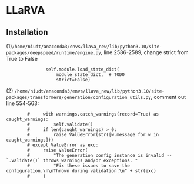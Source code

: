 # LLaRVA


## Installation

(1)```/home/niudt/anaconda3/envs/llava_new/lib/python3.10/site-packages/deepspeed/runtime/engine.py```, line 2586-2589, change strict from True to False
 ```else:
                self.module.load_state_dict(
                    module_state_dict,  # TODO
                    strict=False)
```


(2) ```/home/niudt/anaconda3/envs/llava_new/lib/python3.10/site-packages/transformers/generation/configuration_utils.py```, comment out line 554-563:
```# try:
        #     with warnings.catch_warnings(record=True) as caught_warnings:
        #         self.validate()
        #     if len(caught_warnings) > 0:
        #         raise ValueError(str([w.message for w in caught_warnings]))
        # except ValueError as exc:
        #     raise ValueError(
        #         "The generation config instance is invalid -- `.validate()` throws warnings and/or exceptions. "
        #         "Fix these issues to save the configuration.\n\nThrown during validation:\n" + str(exc)
        #     )
```

